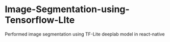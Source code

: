 # Image-Segmentation-using-Tensorflow-LIte
Performed image segmentation using TF-Lite deeplab model in react-native
